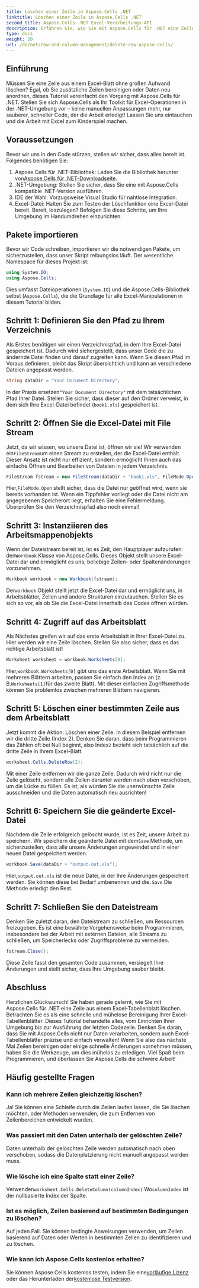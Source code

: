 ```yaml
---
title: Löschen einer Zeile in Aspose.Cells .NET
linktitle: Löschen einer Zeile in Aspose.Cells .NET
second_title: Aspose.Cells .NET Excel-Verarbeitungs-API
description: Erfahren Sie, wie Sie mit Aspose.Cells für .NET eine Zeile in Excel löschen. Diese Schritt-für-Schritt-Anleitung behandelt Voraussetzungen, Codeimport und eine detaillierte Anleitung zur nahtlosen Datenmanipulation.
type: docs
weight: 20
url: /de/net/row-and-column-management/delete-row-aspose-cells/
---
```

## Einführung
Müssen Sie eine Zeile aus einem Excel-Blatt ohne großen Aufwand löschen? Egal, ob Sie zusätzliche Zeilen bereinigen oder Daten neu anordnen, dieses Tutorial vereinfacht den Vorgang mit Aspose.Cells für .NET. Stellen Sie sich Aspose.Cells als Ihr Toolkit für Excel-Operationen in der .NET-Umgebung vor – keine manuellen Anpassungen mehr, nur sauberer, schneller Code, der die Arbeit erledigt! Lassen Sie uns eintauchen und die Arbeit mit Excel zum Kinderspiel machen.
## Voraussetzungen
Bevor wir uns in den Code stürzen, stellen wir sicher, dass alles bereit ist. Folgendes benötigen Sie:
1.  Aspose.Cells für .NET-Bibliothek: Laden Sie die Bibliothek herunter von[Aspose.Cells für .NET-Downloadseite](https://releases.aspose.com/cells/net/).  
2. .NET-Umgebung: Stellen Sie sicher, dass Sie eine mit Aspose.Cells kompatible .NET-Version ausführen.
3. IDE der Wahl: Vorzugsweise Visual Studio für nahtlose Integration.
4. Excel-Datei: Halten Sie zum Testen der Löschfunktion eine Excel-Datei bereit.
Bereit, loszulegen? Befolgen Sie diese Schritte, um Ihre Umgebung im Handumdrehen einzurichten.
## Pakete importieren
Bevor wir Code schreiben, importieren wir die notwendigen Pakete, um sicherzustellen, dass unser Skript reibungslos läuft. Der wesentliche Namespace für dieses Projekt ist:
```csharp
using System.IO;
using Aspose.Cells;
```
Dies umfasst Dateioperationen (`System.IO`) und die Aspose.Cells-Bibliothek selbst (`Aspose.Cells`), die die Grundlage für alle Excel-Manipulationen in diesem Tutorial bilden.
## Schritt 1: Definieren Sie den Pfad zu Ihrem Verzeichnis
Als Erstes benötigen wir einen Verzeichnispfad, in dem Ihre Excel-Datei gespeichert ist. Dadurch wird sichergestellt, dass unser Code die zu ändernde Datei finden und darauf zugreifen kann. Wenn Sie diesen Pfad im Voraus definieren, bleibt das Skript übersichtlich und kann an verschiedene Dateien angepasst werden.
```csharp
string dataDir = "Your Document Directory";
```
 In der Praxis ersetzen`"Your Document Directory"` mit dem tatsächlichen Pfad Ihrer Datei. Stellen Sie sicher, dass dieser auf den Ordner verweist, in dem sich Ihre Excel-Datei befindet (`book1.xls`) gespeichert ist.
## Schritt 2: Öffnen Sie die Excel-Datei mit File Stream
 Jetzt, da wir wissen, wo unsere Datei ist, öffnen wir sie! Wir verwenden ein`FileStream`um einen Stream zu erstellen, der die Excel-Datei enthält. Dieser Ansatz ist nicht nur effizient, sondern ermöglicht Ihnen auch das einfache Öffnen und Bearbeiten von Dateien in jedem Verzeichnis.
```csharp
FileStream fstream = new FileStream(dataDir + "book1.xls", FileMode.Open);
```
 Hier,`FileMode.Open` stellt sicher, dass die Datei nur geöffnet wird, wenn sie bereits vorhanden ist. Wenn ein Tippfehler vorliegt oder die Datei nicht am angegebenen Speicherort liegt, erhalten Sie eine Fehlermeldung. Überprüfen Sie den Verzeichnispfad also noch einmal!
## Schritt 3: Instanziieren des Arbeitsmappenobjekts
 Wenn der Dateistream bereit ist, ist es Zeit, den Hauptplayer aufzurufen: den`Workbook` Klasse von Aspose.Cells. Dieses Objekt stellt unsere Excel-Datei dar und ermöglicht es uns, beliebige Zeilen- oder Spaltenänderungen vorzunehmen.
```csharp
Workbook workbook = new Workbook(fstream);
```
 Der`workbook` Objekt stellt jetzt die Excel-Datei dar und ermöglicht uns, in Arbeitsblätter, Zellen und andere Strukturen einzutauchen. Stellen Sie es sich so vor, als ob Sie die Excel-Datei innerhalb des Codes öffnen würden.
## Schritt 4: Zugriff auf das Arbeitsblatt
Als Nächstes greifen wir auf das erste Arbeitsblatt in Ihrer Excel-Datei zu. Hier werden wir eine Zeile löschen. Stellen Sie also sicher, dass es das richtige Arbeitsblatt ist!
```csharp
Worksheet worksheet = workbook.Worksheets[0];
```
 Hier,`workbook.Worksheets[0]` gibt uns das erste Arbeitsblatt. Wenn Sie mit mehreren Blättern arbeiten, passen Sie einfach den Index an (z. B.`Worksheets[1]`für das zweite Blatt). Mit dieser einfachen Zugriffsmethode können Sie problemlos zwischen mehreren Blättern navigieren.
## Schritt 5: Löschen einer bestimmten Zeile aus dem Arbeitsblatt
 Jetzt kommt die Aktion: Löschen einer Zeile. In diesem Beispiel entfernen wir die dritte Zeile (Index 2). Denken Sie daran, dass beim Programmieren das Zählen oft bei Null beginnt, also Index`2` bezieht sich tatsächlich auf die dritte Zeile in Ihrem Excel-Blatt.
```csharp
worksheet.Cells.DeleteRow(2);
```
Mit einer Zeile entfernen wir die ganze Zeile. Dadurch wird nicht nur die Zeile gelöscht, sondern alle Zeilen darunter werden nach oben verschoben, um die Lücke zu füllen. Es ist, als würden Sie die unerwünschte Zeile ausschneiden und die Daten automatisch neu ausrichten!
## Schritt 6: Speichern Sie die geänderte Excel-Datei
 Nachdem die Zeile erfolgreich gelöscht wurde, ist es Zeit, unsere Arbeit zu speichern. Wir speichern die geänderte Datei mit dem`Save` Methode, um sicherzustellen, dass alle unsere Änderungen angewendet und in einer neuen Datei gespeichert werden.
```csharp
workbook.Save(dataDir + "output.out.xls");
```
 Hier,`output.out.xls` ist die neue Datei, in der Ihre Änderungen gespeichert werden. Sie können diese bei Bedarf umbenennen und die`.Save` Die Methode erledigt den Rest.
## Schritt 7: Schließen Sie den Dateistream
Denken Sie zuletzt daran, den Dateistream zu schließen, um Ressourcen freizugeben. Es ist eine bewährte Vorgehensweise beim Programmieren, insbesondere bei der Arbeit mit externen Dateien, alle Streams zu schließen, um Speicherlecks oder Zugriffsprobleme zu vermeiden.
```csharp
fstream.Close();
```
Diese Zeile fasst den gesamten Code zusammen, versiegelt Ihre Änderungen und stellt sicher, dass Ihre Umgebung sauber bleibt.
## Abschluss
Herzlichen Glückwunsch! Sie haben gerade gelernt, wie Sie mit Aspose.Cells für .NET eine Zeile aus einem Excel-Tabellenblatt löschen. Betrachten Sie es als eine schnelle und mühelose Bereinigung Ihrer Excel-Tabellenblätter. Dieses Tutorial behandelte alles, vom Einrichten Ihrer Umgebung bis zur Ausführung der letzten Codezeile. Denken Sie daran, dass Sie mit Aspose.Cells nicht nur Daten verarbeiten, sondern auch Excel-Tabellenblätter präzise und einfach verwalten!
Wenn Sie also das nächste Mal Zeilen bereinigen oder einige schnelle Änderungen vornehmen müssen, haben Sie die Werkzeuge, um dies mühelos zu erledigen. Viel Spaß beim Programmieren, und überlassen Sie Aspose.Cells die schwere Arbeit!
## Häufig gestellte Fragen
### Kann ich mehrere Zeilen gleichzeitig löschen?  
Ja! Sie können eine Schleife durch die Zeilen laufen lassen, die Sie löschen möchten, oder Methoden verwenden, die zum Entfernen von Zeilenbereichen entwickelt wurden.
### Was passiert mit den Daten unterhalb der gelöschten Zeile?  
Daten unterhalb der gelöschten Zeile werden automatisch nach oben verschoben, sodass die Datenplatzierung nicht manuell angepasst werden muss.
### Wie lösche ich eine Spalte statt einer Zeile?  
 Verwenden`worksheet.Cells.DeleteColumn(columnIndex)` Wo`columnIndex` ist der nullbasierte Index der Spalte.
### Ist es möglich, Zeilen basierend auf bestimmten Bedingungen zu löschen?  
Auf jeden Fall. Sie können bedingte Anweisungen verwenden, um Zeilen basierend auf Daten oder Werten in bestimmten Zellen zu identifizieren und zu löschen.
### Wie kann ich Aspose.Cells kostenlos erhalten?  
 Sie können Aspose.Cells kostenlos testen, indem Sie eine[vorläufige Lizenz](https://purchase.aspose.com/temporary-license/) oder das Herunterladen der[kostenlose Testversion](https://releases.aspose.com/).
